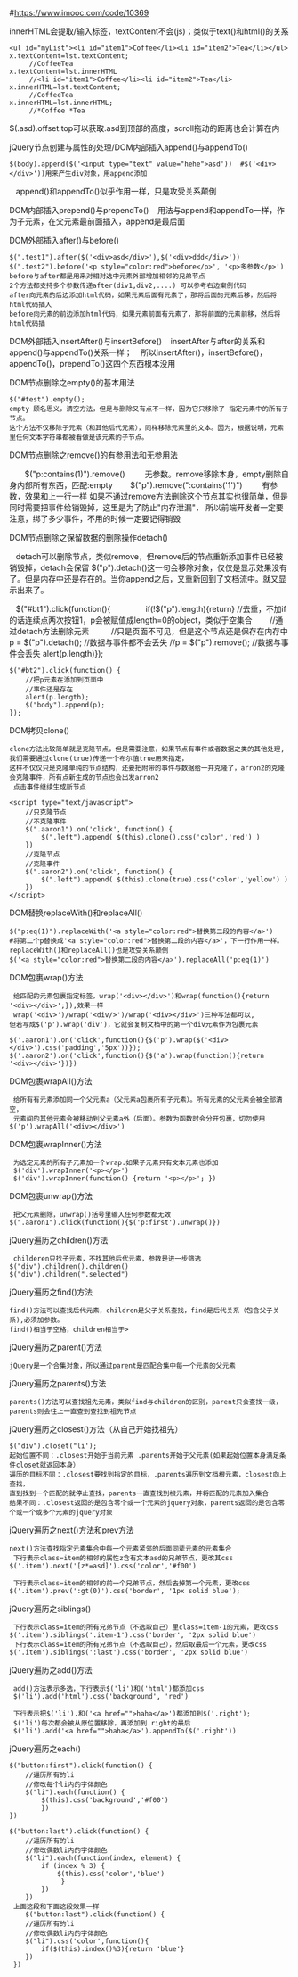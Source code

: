 #https://www.imooc.com/code/10369

innerHTML会提取/输入标签，textContent不会(js)；类似于text()和html()的关系

	<ul id="myList"><li id="item1">Coffee</li><li id="item2">Tea</li></ul>
	x.textContent=lst.textContent;
		 //CoffeeTea
	x.textContent=lst.innerHTML
		 //<li id="item1">Coffee</li><li id="item2">Tea</li>
	x.innerHTML=lst.textContent;
		 //CoffeeTea
	x.innerHTML=lst.innerHTML;
	 	 //*Coffee *Tea

$(.asd).offset.top可以获取.asd到顶部的高度，scroll拖动的距离也会计算在内

jQuery节点创建与属性的处理/DOM内部插入append()与appendTo()

    $(body).append($('<input type="text" value="hehe">asd'))  #$('<div></div>'))用来产生div对象，用append添加
    append()和appendTo()似乎作用一样，只是攻受关系颠倒
    
DOM内部插入prepend()与prependTo()
    用法与append和appendTo一样，作为子元素，在父元素最前面插入，append是最后面

DOM外部插入after()与before()

    $(".test1").after($('<div>asd</div>'),$('<div>ddd</div>'))
    $(".test2").before('<p style="color:red">before</p>', '<p>多参数</p>')
    before与after都是用来对相对选中元素外部增加相邻的兄弟节点
    2个方法都支持多个参数传递after(div1,div2,....) 可以参考右边案例代码
    after向元素的后边添加html代码，如果元素后面有元素了，那将后面的元素后移，然后将html代码插入
    before向元素的前边添加html代码，如果元素前面有元素了，那将前面的元素前移，然后将html代码插
    
DOM外部插入insertAfter()与insertBefore()
    insertAfter与after的关系和append()与appendTo()关系一样；
    所以insertAfter()，insertBefore()，appendTo()，prependTo()这四个东西根本没用
    
    
DOM节点删除之empty()的基本用法
    
    $("#test").empty();
    empty 顾名思义，清空方法，但是与删除又有点不一样，因为它只移除了 指定元素中的所有子节点。
    这个方法不仅移除子元素（和其他后代元素），同样移除元素里的文本。因为，根据说明，元素里任何文本字符串都被看做是该元素的子节点。

 DOM节点删除之remove()的有参用法和无参用法
 
        $("p:contains(1)").remove()         无参数。remove移除本身，empty删除自身内部所有东西，匹配:empty
        $("p").remove(":contains('1')")         有参数，效果和上一行一样
        如果不通过remove方法删除这个节点其实也很简单，但是同时需要把事件给销毁掉，这里是为了防止"内存泄漏"，
        所以前端开发者一定要注意，绑了多少事件，不用的时候一定要记得销毁
        
DOM节点删除之保留数据的删除操作detach()

    detach可以删除节点，类似remove，但remove后的节点重新添加事件已经被销毁掉，detach会保留
    $("p").detach()这一句会移除对象，仅仅是显示效果没有了。但是内存中还是存在的。当你append之后，又重新回到了文档流中。就又显示出来了。
    
    $("#bt1").click(function(){        
        if(!$("p").length){return} 	//去重，不加if的话连续点两次按钮1，p会被赋值成length=0的object，类似于空集合
        //通过detach方法删除元素  
        //只是页面不可见，但是这个节点还是保存在内存中         
    	p = $("p").detach();	//数据与事件都不会丢失
	//p = $("p").remove();  //数据与事件会丢失
	alert(p.length)});

    $("#bt2").click(function() {
        //把p元素在添加到页面中
        //事件还是存在
		alert(p.length);
        $("body").append(p);
    });

DOM拷贝clone()

	clone方法比较简单就是克隆节点，但是需要注意，如果节点有事件或者数据之类的其他处理,我们需要通过clone(true)传递一个布尔值true用来指定，
	这样不仅仅只是克隆单纯的节点结构，还要把附带的事件与数据给一并克隆了，arron2的克隆会克隆事件，所有点新生成的节点也会出发arron2
	 点击事件继续生成新节点
	
    <script type="text/javascript"> 
        //只克隆节点
    	//不克隆事件
	    $(".aaron1").on('click', function() {  
	        $(".left").append( $(this).clone().css('color','red') )
	    })
    	//克隆节点
    	//克隆事件
	    $(".aaron2").on('click', function() {
	        $(".left").append( $(this).clone(true).css('color','yellow') )
	    })
    </script>
    
DOM替换replaceWith()和replaceAll()
	
	$("p:eq(1)").replaceWith('<a style="color:red">替换第二段的内容</a>')
	#将第二个p替换成'<a style="color:red">替换第二段的内容</a>'，下一行作用一样。replaceWith()和replaceAll()也是攻受关系颠倒
	$('<a style="color:red">替换第二段的内容</a>').replaceAll('p:eq(1)')
	
DOM包裹wrap()方法

	 给匹配的元素包裹指定标签，wrap('<div></div>')和wrap(function(){return '<div></div>';}),效果一样
	 wrap('<div>')/wrap('<div/>')/wrap('<div></div>')三种写法都可以,
	但若写成$('p').wrap('div')，它就会复制文档中的第一个div元素作为包裹元素
	
	$('.aaron1').on('click',function(){$('p').wrap($('<div></div>').css('padding','5px'))});
	$('.aaron2').on('click',function(){$('a').wrap(function(){return '<div></div>'})})
	
DOM包裹wrapAll()方法
	
	 给所有有元素添加同一个父元素a（父元素a包裹所有子元素）。所有元素的父元素会被全部清空，
	 元素间的其他元素会被移动到父元素a外（后面）。参数为函数时会分开包裹，切勿使用
	$('p').wrapAll('<div></div>')
	
DOM包裹wrapInner()方法
	
	 为选定元素的所有子元素加一个wrap.如果子元素只有文本元素也添加
	 $('div').wrapInner('<p></p>')
	 $('div').wrapInner(function() {return '<p></p>'; })
	
DOM包裹unwrap()方法
	
	 把父元素删除，unwrap()括号里输入任何参数都无效
	$(".aaron1").click(function(){$('p:first').unwrap()})

jQuery遍历之children()方法
	
	 childeren只找子元素，不找其他后代元素，参数是进一步筛选
	$("div").children().children()
	$("div").children(".selected")

jQuery遍历之find()方法

	find()方法可以查找后代元素，children是父子关系查找，find是后代关系（包含父子关系),必须加参数。
	find()相当于空格，children相当于>
	
jQuery遍历之parent()方法
	
	jQuery是一个合集对象，所以通过parent是匹配合集中每一个元素的父元素
	
jQuery遍历之parents()方法
	
	parents()方法可以查找祖先元素，类似find与children的区别，parent只会查找一级，parents则会往上一直查到查找到祖先节点
	

jQuery遍历之closest()方法（从自己开始找祖先）

	$("div").closet("li');
	起始位置不同：.closest开始于当前元素 .parents开始于父元素(如果起始位置本身满足条件closet就返回本身）
	遍历的目标不同：.closest要找到指定的目标，.parents遍历到文档根元素，closest向上查找，
	直到找到一个匹配的就停止查找，parents一直查找到根元素，并将匹配的元素加入集合
	结果不同：.closest返回的是包含零个或一个元素的jquery对象，parents返回的是包含零个或一个或多个元素的jquery对象
	
jQuery遍历之next()方法和prev方法
	
	next()方法查找指定元素集合中每一个元素紧邻的后面同辈元素的元素集合
	 下行表示class=item的相邻的属性z含有文本asd的兄弟节点，更改其css
	$('.item').next('[z*=asd]').css('color','#f00')
	
	 下行表示class=item的相邻的前一个兄弟节点，然后去掉第一个元素，更改css
	$('.item').prev(':gt(0)').css('border', '1px solid blue');

jQuery遍历之siblings()
	
	 下行表示class=item的所有兄弟节点（不选取自己）里class=item-1的元素，更改css
	$('.item').siblings('.item-1').css('border', '2px solid blue')
	 下行表示class=item的所有兄弟节点（不选取自己），然后取最后一个元素，更改css
	$('.item').siblings(':last').css('border', '2px solid blue')
	
	
jQuery遍历之add()方法
	
	 add()方法表示多选，下行表示$('li')和('html')都添加css
	 $('li').add('html').css('background', 'red')
	 
	 下行表示把$('li').和('<a href="">haha</a>')都添加到$('.right');
	 $('li')每次都会被从原位置移除，再添加到.right的最后
	 $('li').add('<a href="">haha</a>').appendTo($('.right'))

jQuery遍历之each()
	
	$("button:first").click(function() {
        //遍历所有的li
        //修改每个li内的字体颜色
		$("li").each(function() {
		    $(this).css('background','#f00')
		    })
	})
	
	$("button:last").click(function() {
        //遍历所有的li
        //修改偶数li内的字体颜色
        $("li").each(function(index, element) {
            if (index % 3) {
                $(this).css('color','blue')
           		 }
        	})
    	})
	 上面这段和下面这段效果一样
	    $("button:last").click(function() {
        //遍历所有的li
        //修改偶数li内的字体颜色
        $("li").css('color',function(){
			if($(this).index()%3){return 'blue'}            
		})
   	 })	

